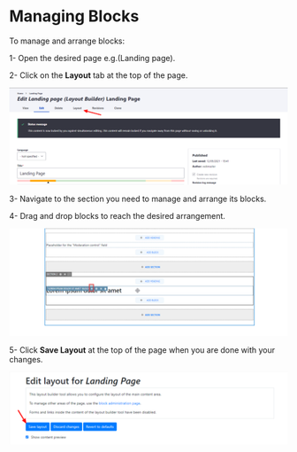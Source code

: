 # Managing Blocks

To manage and arrange blocks:

1- Open the desired page e.g.(Landing page).

2- Click on the **Layout** tab at the top of the page.

![Edit Landing Page - Layout](<../../../.gitbook/assets/Edit Landing page - Layout Builder.png>)

3- Navigate to the section you need to manage and arrange its blocks.

4- Drag and drop blocks to reach the desired arrangement.

![Edit Layout Landing Page -Drag Icon](<../../../.gitbook/assets/Edit layout for Landing Page -Drag Icon.png>)

5- Click **Save Layout** at the top of the page when you are done with your changes.

![Edit Layout Landing Page - Save Layout](<../../../.gitbook/assets/Edit layout for Landing Page _ Save Layout .png>)
